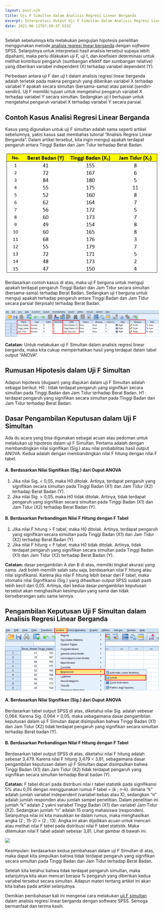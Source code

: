 ```yaml
---
layout: post.njk
title: Uji F Simultan dalam Analisis Regresi Linear Berganda
excerpt: Interpretasi Output Uji F Simultan dalam Analisis Regresi Linear Berganda
date: 2021-06-11T07:50:37.533Z
---
```

Setelah sebelumnya kita melakukan pengujian hipotesis penelitian menggunakan metode[ analisis regresi linear berganda](https://belajarstatistika.netlify.app/posts/2021-06-10-wafiq-nurhaliza/) dengan *software* SPSS. Selanjutnya untuk interpretasi hasil analisis tersebut supaya lebih dipahami, maka perlu dilakukan uji F, uji t, dan koefisien determinasi untuk melihat kontribusi pengaruh (sumbangan efektif dan sumbangan relative) yang diberikan variabel independent (X) terhadap variabel dependent (Y).

Perbedaan antara uji F dan uji t dalam analisis regresi linear berganda adalah terletak pada makna pengaruh yang diberikan variabel X terhadap variabel Y apakah secara simultan (bersama-sama) atau parsial (sendiri-sendiri). Uji F memiliki tujuan untuk mengetahui pengaruh variabel X terhadap variabel Y secara simultan. Sedangkan uji t bertujuan untuk mengetahui pengaruh variabel X terhadap variabel Y secara parsial.

## Contoh Kasus Analisi Regresi Linear Berganda

Kasus yang digunakan untuk uji F simultan adalah sama seperti artikel sebelumnya, yakni kasus saat membahas tutorial “Analisis Regresi Linear Berganda”. Dalam artikel tersebut, kita ingin menguji apakah terdapat pengaruh antara Tinggi Badan dan Jam Tidur terhadap Berat Badan.

![Data Kasus](/assets/images/uploads/ss-8-.png)

Berdasarkan contoh kasus di atas, maka uji F berguna untuk menguji apakah terdapat pengaruh Tinggi Badan dan Jam Tidur secara simultan (bersama-sama) terhadap Berat Badan. Sedangkan uji t berguna untuk menguji apakah terhadap pengaruh antara Tinggi Badan dan Jam Tidur secara parsial (terpisah) terhadap Berat Badan.

![Tampilan Output](/assets/images/uploads/ss-1-.png)

**Catatan:** Untuk melakukan uji F Simultan dalam analisis regresi linear berganda, maka kita cukup memperhatikan hasil yang terdapat dalam tabel output “ANOVA”.

## Rumusan Hipotesis dalam Uji F Simultan

Adapun hipotesis (dugaan) yang diajukan dalam uji F Simultan adalah sebagai berikut:
H0 : tidak terdapat pengaruh yang signifikan secara simultan pada Tinggi Badan dan Jam Tidur terhadap Berat Badan.
H1 : terdapat pengaruh yang signifikan secara simultan pada Tinggi Badan dan Jam Tidur terhadap Berat Badan.

## Dasar Pengambilan Keputusan dalam Uji F Simultan

Ada du acara yang bisa digunakan sebagai acuan atau pedoman untuk melakukan uji hipotesis dalam uji F Simultan. Pertama adalah dengan membandingkan nilai signifikan (Sig.) atau nilai probabilitas hasil output ANOVA. Kedua adalah dengan membandingkan nilai F hitung dengan nilai F tabel.

#### A.	Berdasarkan Nilai Signifikan (Sig.) dari Ouput ANOVA

1. Jika nilai Sig. < 0,05, maka H0 ditolak. Artinya, terdapat pengaruh yang signifikan secara simultan pada Tinggi Badan (X1) dan Jam Tidur (X2) terhadap Berat Badan (Y).
2. Jika nilai Sig. > 0,05, maka H0 tidak ditolak. Artinya, tidak terdapat pengaruh yang signifikan secara simultan pada Tinggi Badan (X1) dan Jam Tidur (X2) terhadap Berat Badan (Y).

#### B.	Berdasarkan Perbandingan Nilai F Hitung dengan F Tabel

1. Jika nilai F hitung > F tabel, maka H0 ditolak. Artinya, terdapat pengaruh yang signifikan secara simultan pada Tinggi Badan (X1) dan Jam Tidur (X2) terhadap Berat Badan (Y).
2. Jika nilai F hitung < F tabel, maka H0 tidak ditolak. Artinya, tidak terdapat pengaruh yang signifikan secara simultan pada Tinggi Badan (X1) dan Jam Tidur (X2) terhadap Berat Badan (Y).

**Catatan:** dasar pengambilan A dan B di atas, memiliki tingkat akurasi yang sama. Jadi boleh memilih salah satu saja, berdasarkan nilai F hitung atau nilai signifikansi. Karena jika nilai F hitung lebih besar dari F tabel, maka otomatis nilai Signifikansi (Sig.) yang dihasilkan output SPSS sudah pasti lebih kecil dari 0,05. Artinya, dari kedua dasar pengambilan keputusan tersebut akan menghasilkan kesimpulan yang sama dan tidak berseberangan satu sama lainnya.

## Pengambilan Keputusan Uji F Simultan dalam Analisis Regresi Linear Berganda

![Tabel ANOVA](/assets/images/uploads/ss-3-.png)

#### A.	Berdasarkan Nilai Signifikan (Sig.) dari Ouput ANOVA

Berdasarkan tabel  output SPSS di atas,  diketahui nilai Sig. adalah sebesar 0,064. Karena Sig. 0,064 > 0,05, maka sebagaimana dasar pengambilan keputusan dalam uji F Simutan dapat disimpulkan bahwa Tinggi Badan (X1) dan Jam Tidur (X2) tidak terdapat pengaruh yang signifikan secara simultan terhadap Berat badan (Y).

#### B.	Berdasarkan Perbandingan Nilai F Hitung dengan F Tabel

Berdasarkan tabel output SPSS di atas, diketahui nilai F hitung adalah sebesar 3,479. Karena nilai F hitung 3,479 < 3,81, sebagaimana dasar pengambilan keputusan dalam uji F Simultan dapat disimpulkan bahwa Tinggi Badan (X1) dan Jam Tidur (X2) tidak terdapat pengaruh yang signifikan secara simultan terhadap Berat badan (Y).

**Catatan:** F tabel dicari pada distribuni nilai r tabel statistik pada signifikansi 5% atau 0,05 dengan menggunakan rumus F tabel = (k ; n-k). dimana “k” adalah jumlah variabel independent (variabel bebas atau X), sedangkan “n” adalah jumlah responden atau jumlah sampel penelitian. Dalam penelitian ini jumlah “k” adalah 2 yakni variabel Tinggi Badan (X1) dan variabel Jam Tidur (X2). Sedangkan jumlah “n” adalah 15 orang mahasiswa (responden). Selanjutnya nilai ini kita masukkan ke dalam rumus, maka menghasilkan angka (2 ; 15-2) = (2 ; 13). Angka ini akan dijadikan acuan untuk mencari atau melihat nilai F tabel pada distribusi nilai F tabel statistik. Maka ditemukan nilai F tabel adalah sebesar 3,81. Lihat gambar di bawah ini.

![](/assets/images/uploads/ss-4-.jpg)

Kesimpulan: berdasarkan kedua pembahasan dalam uji F Simultan di atas, maka dapat kita simpulkan bahwa tidak terdapat pengaruh yang signifikan secara simultan pada Tinggi Badan dan Jam Tidur terhadap Berat Badan.

Setelah kita ketahui bahwa tidak terdapat pengaruh simultan, maka selanjutnya kita akan mencari berapa % pengaruh yang diberikan kedua variabel tersebut secara simultan. Adapun materi tentang artikel ini akan kita bahas pada artikel selanjutnya.

Demikian pembahasan kali ini mengenai cara melakukan [uji F simultan](https://belajarstatistika.netlify.app/posts/2021-06-11-uji-f-simultan-dalam-analisis-regresi-linear-berganda/) dalam analisis regresi linear berganda dengan software SPSS. Semoga bermanfaat dan terima kasih.